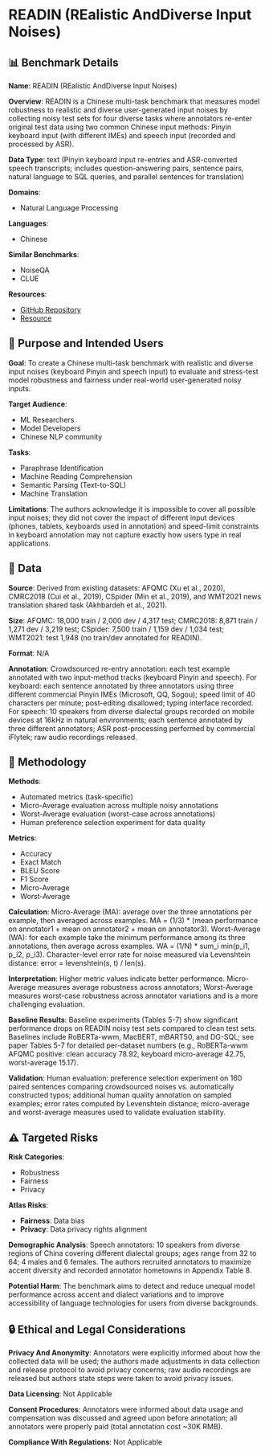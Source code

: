 # READIN (REalistic AndDiverse Input Noises)

## 📊 Benchmark Details

**Name**: READIN (REalistic AndDiverse Input Noises)

**Overview**: READIN is a Chinese multi-task benchmark that measures model robustness to realistic and diverse user-generated input noises by collecting noisy test sets for four diverse tasks where annotators re-enter original test data using two common Chinese input methods: Pinyin keyboard input (with different IMEs) and speech input (recorded and processed by ASR).

**Data Type**: text (Pinyin keyboard input re-entries and ASR-converted speech transcripts; includes question-answering pairs, sentence pairs, natural language to SQL queries, and parallel sentences for translation)

**Domains**:
- Natural Language Processing

**Languages**:
- Chinese

**Similar Benchmarks**:
- NoiseQA
- CLUE

**Resources**:
- [GitHub Repository](https://github.com/thunlp/READIN)
- [Resource](https://arxiv.org/abs/2302.07324)

## 🎯 Purpose and Intended Users

**Goal**: To create a Chinese multi-task benchmark with realistic and diverse input noises (keyboard Pinyin and speech input) to evaluate and stress-test model robustness and fairness under real-world user-generated noisy inputs.

**Target Audience**:
- ML Researchers
- Model Developers
- Chinese NLP community

**Tasks**:
- Paraphrase Identification
- Machine Reading Comprehension
- Semantic Parsing (Text-to-SQL)
- Machine Translation

**Limitations**: The authors acknowledge it is impossible to cover all possible input noises; they did not cover the impact of different input devices (phones, tablets, keyboards used in annotation) and speed-limit constraints in keyboard annotation may not capture exactly how users type in real applications.

## 💾 Data

**Source**: Derived from existing datasets: AFQMC (Xu et al., 2020), CMRC2018 (Cui et al., 2019), CSpider (Min et al., 2019), and WMT2021 news translation shared task (Akhbardeh et al., 2021).

**Size**: AFQMC: 18,000 train / 2,000 dev / 4,317 test; CMRC2018: 8,871 train / 1,271 dev / 3,219 test; CSpider: 7,500 train / 1,159 dev / 1,034 test; WMT2021: test 1,948 (no train/dev annotated for READIN).

**Format**: N/A

**Annotation**: Crowdsourced re-entry annotation: each test example annotated with two input-method tracks (keyboard Pinyin and speech). For keyboard: each sentence annotated by three annotators using three different commercial Pinyin IMEs (Microsoft, QQ, Sogou); speed limit of 40 characters per minute; post-editing disallowed; typing interface recorded. For speech: 10 speakers from diverse dialectal groups recorded on mobile devices at 16kHz in natural environments; each sentence annotated by three different annotators; ASR post-processing performed by commercial iFlytek; raw audio recordings released.

## 🔬 Methodology

**Methods**:
- Automated metrics (task-specific)
- Micro-Average evaluation across multiple noisy annotations
- Worst-Average evaluation (worst-case across annotations)
- Human preference selection experiment for data quality

**Metrics**:
- Accuracy
- Exact Match
- BLEU Score
- F1 Score
- Micro-Average
- Worst-Average

**Calculation**: Micro-Average (MA): average over the three annotations per example, then averaged across examples. MA = (1/3) * (mean performance on annotator1 + mean on annotator2 + mean on annotator3). Worst-Average (WA): for each example take the minimum performance among its three annotations, then average across examples. WA = (1/N) * sum_i min(p_i1, p_i2, p_i3). Character-level error rate for noise measured via Levenshtein distance: error = levenshtein(s, t) / len(s).

**Interpretation**: Higher metric values indicate better performance. Micro-Average measures average robustness across annotators; Worst-Average measures worst-case robustness across annotator variations and is a more challenging evaluation.

**Baseline Results**: Baseline experiments (Tables 5-7) show significant performance drops on READIN noisy test sets compared to clean test sets. Baselines include RoBERTa-wwm, MacBERT, mBART50, and DG-SQL; see paper Tables 5-7 for detailed per-dataset numbers (e.g., RoBERTa-wwm AFQMC positive: clean accuracy 78.92, keyboard micro-average 42.75, worst-average 15.17).

**Validation**: Human evaluation: preference selection experiment on 160 paired sentences comparing crowdsourced noises vs. automatically constructed typos; additional human quality annotation on sampled examples; error rates computed by Levenshtein distance; micro-average and worst-average measures used to validate evaluation stability.

## ⚠️ Targeted Risks

**Risk Categories**:
- Robustness
- Fairness
- Privacy

**Atlas Risks**:
- **Fairness**: Data bias
- **Privacy**: Data privacy rights alignment

**Demographic Analysis**: Speech annotators: 10 speakers from diverse regions of China covering different dialectal groups; ages range from 32 to 64; 4 males and 6 females. The authors recruited annotators to maximize accent diversity and recorded annotator hometowns in Appendix Table 8.

**Potential Harm**: The benchmark aims to detect and reduce unequal model performance across accent and dialect variations and to improve accessibility of language technologies for users from diverse backgrounds.

## 🔒 Ethical and Legal Considerations

**Privacy And Anonymity**: Annotators were explicitly informed about how the collected data will be used; the authors made adjustments in data collection and release protocol to avoid privacy concerns; raw audio recordings are released but authors state steps were taken to avoid privacy issues.

**Data Licensing**: Not Applicable

**Consent Procedures**: Annotators were informed about data usage and compensation was discussed and agreed upon before annotation; all annotators were properly paid (total annotation cost ~30K RMB).

**Compliance With Regulations**: Not Applicable
